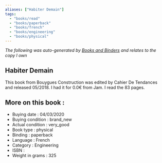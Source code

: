 ```yaml
---
aliases: ["Habiter Demain"] 
tags: 
  - "books/read" 
  - "books/paperback" 
  - "books/french"
  - "books/engineering"
  - "books/physical"
---
```


_The following was auto-generated by [Books and Binders](Books%20and%20Binders.md) and relates to the copy I own_
## Habiter Demain
This book from Bouygues Construction was edited by Cahier De Tendances and released 05/2018. I had it for 0.0€ from Jam. I read the 83 pages.

## More on this book :
- Buying date : 04/03/2020
- Buying condition : brand_new
- Actual condition : very_good
- Book type : physical
- Binding : paperback
- Language : French
- Category : Engineering
- ISBN : 
- Weight in grams : 325
